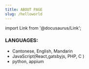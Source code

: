 ```yaml
---
title: ABOUT PAGE
slug: /helloworld
---
```


import Link from '@docusaurus/Link';

### LANGUAGES:

- Cantonese, English, Mandarin
- JavaScript(React,gatsbyjs, PHP, C )
- python, appium

